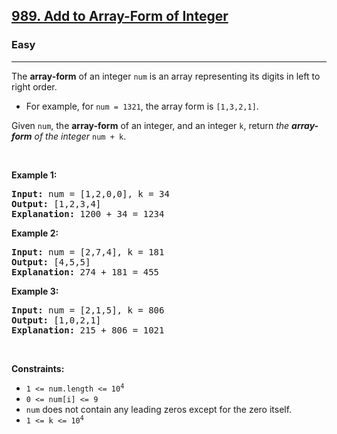 <h2><a href="https://leetcode.com/problems/add-to-array-form-of-integer/">989. Add to Array-Form of Integer</a></h2><h3>Easy</h3><hr><div><p>The <strong>array-form</strong> of an integer <code>num</code> is an array representing its digits in left to right order.</p>

<ul>
	<li>For example, for <code>num = 1321</code>, the array form is <code>[1,3,2,1]</code>.</li>
</ul>

<p>Given <code>num</code>, the <strong>array-form</strong> of an integer, and an integer <code>k</code>, return <em>the <strong>array-form</strong> of the integer</em> <code>num + k</code>.</p>

<p>&nbsp;</p>
<p><strong class="example">Example 1:</strong></p>

<div class="top-box hide"><div class="alert-info"></div></div><pre data-original-code="Input: num = [1,2,0,0], k = 34
Output: [1,2,3,4]
Explanation: 1200 + 34 = 1234
" data-snippet-id="ext.60eeb210fbc605f1b949e532b205224a" data-snippet-saved="false" data-codota-status="done"><strong>Input:</strong> num = [1,2,0,0], k = 34
<strong>Output:</strong> [1,2,3,4]
<strong>Explanation:</strong> 1200 + 34 = 1234
</pre>

<p><strong class="example">Example 2:</strong></p>

<div class="top-box hide"><div class="alert-info"></div></div><pre data-original-code="Input: num = [2,7,4], k = 181
Output: [4,5,5]
Explanation: 274 + 181 = 455
" data-snippet-id="ext.0fd0e9288fde12785034b12486c66c1f" data-snippet-saved="false" data-codota-status="done"><strong>Input:</strong> num = [2,7,4], k = 181
<strong>Output:</strong> [4,5,5]
<strong>Explanation:</strong> 274 + 181 = 455
</pre>

<p><strong class="example">Example 3:</strong></p>

<div class="top-box hide"><div class="alert-info"></div></div><pre data-original-code="Input: num = [2,1,5], k = 806
Output: [1,0,2,1]
Explanation: 215 + 806 = 1021
" data-snippet-id="ext.17f29d56482cf6246e5b0729cb12993c" data-snippet-saved="false" data-codota-status="done"><strong>Input:</strong> num = [2,1,5], k = 806
<strong>Output:</strong> [1,0,2,1]
<strong>Explanation:</strong> 215 + 806 = 1021
</pre>

<p>&nbsp;</p>
<p><strong>Constraints:</strong></p>

<ul>
	<li><code>1 &lt;= num.length &lt;= 10<sup>4</sup></code></li>
	<li><code>0 &lt;= num[i] &lt;= 9</code></li>
	<li><code>num</code> does not contain any leading zeros except for the zero itself.</li>
	<li><code>1 &lt;= k &lt;= 10<sup>4</sup></code></li>
</ul>
</div>